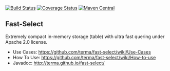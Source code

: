 [![Build Status](https://travis-ci.org/terma/fast-select.svg?branch=start)](https://travis-ci.org/terma/fast-select)
[![Coverage Status](https://coveralls.io/repos/github/terma/fast-select/badge.svg?branch=master)](https://coveralls.io/github/terma/fast-select?branch=master) [![Maven Central](https://maven-badges.herokuapp.com/maven-central/com.github.terma/fast-select/badge.svg)](https://maven-badges.herokuapp.com/maven-central/com.github.terma/fast-select/)

## Fast-Select

Extremely compact in-memory storage (table) with ultra fast quering under Apache 2.0 license.

* Use Cases: https://github.com/terma/fast-select/wiki/Use-Cases
* How To Use: https://github.com/terma/fast-select/wiki/How-to-use
* Javadoc: http://terma.github.io/fast-select/

